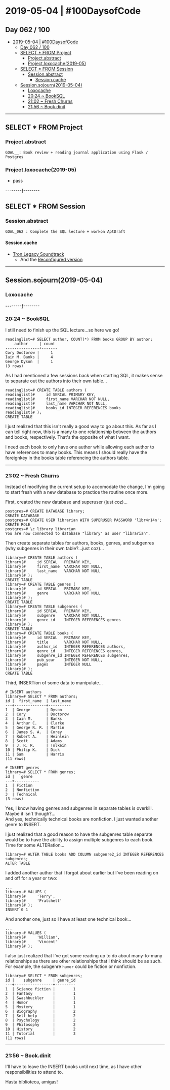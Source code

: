 # 2019-05-04 | #100DaysofCode

## Day 062 / 100

- [2019-05-04 | #100DaysofCode](#2019-05-04--100daysofcode)
  - [Day 062 / 100](#day-062--100)
  - [SELECT * FROM Project](#select--from-project)
    - [Project.abstract](#projectabstract)
    - [Project.loxocache(2019-05)](#projectloxocache2019-05)
  - [SELECT * FROM Session](#select--from-session)
    - [Session.abstract](#sessionabstract)
      - [Session.cache](#sessioncache)
  - [Session.sojourn(2019-05-04)](#sessionsojourn2019-05-04)
    - [Loxocache](#loxocache)
    - [20:24 ~ BookSQL](#2024--booksql)
    - [21:02 ~ Fresh Churns](#2102--fresh-churns)
    - [21:56 ~ Book.dinit](#2156--bookdinit)

---

## SELECT * FROM Project

### Project.abstract

    GOAL__: Book review + reading journal application using Flask / Postgres  

### Project.loxocache(2019-05)

- pass

--------ƒ--------

## SELECT * FROM Session

### Session.abstract

    GOAL_062 : Complete the SQL lecture + workon AptDraft  

#### Session.cache

- [Tron Legacy Soundtrack](https://www.youtube.com/watch?v=m4cgLL8JaVI)
  - And the [Reconfigured version](https://youtu.be/K2B4CYT7FNg)

---

## Session.sojourn(2019-05-04)

### Loxocache

--------ƒ--------

### 20:24 ~ BookSQL

I still need to finish up the SQL lecture...so here we go!

    readinglist=# SELECT author, COUNT(*) FROM books GROUP BY author;
        author     | count
    ---------------+-------
    Cory Doctorow |     1
    Iain M. Banks |     4
    George Dyson  |     1
    (3 rows)

As I had mentioned a few sessions back when starting SQL, it makes sense to separate out the authors into their own table...

    readinglist=# CREATE TABLE authors (
    readinglist(#     id SERIAL PRIMARY KEY,
    readinglist(#     first_name VARCHAR NOT NULL,
    readinglist(#     last_name VARCHAR NOT NULL,
    readinglist(#     books_id INTEGER REFERENCES books
    readinglist(# );
    CREATE TABLE

I just realized that this isn't really a good way to go about this. As far as I can tell right now, this is a many to one relationship between the authors and books, respectively. That's the opposite of what I want.

I need each book to only have one author while allowing each author to have references to many books. This means I should really have the foreignkey in the books table referencing the authors table.

---

### 21:02 ~ Fresh Churns

Instead of modifying the current setup to accomodate the change, I'm going to start fresh with a new database to practice the routine once more.

First, created the new database and superuser (just coz)...

    postgres=# CREATE DATABASE library;
    CREATE DATABASE
    postgres=# CREATE USER librarian WITH SUPERUSER PASSWORD 'l1br4r14n';
    CREATE ROLE
    postgres=# \c library librarian
    You are now connected to database "library" as user "librarian".

Then create separate tables for authors, books, genres, and subgenres (why subgenres in their own table?...just coz)...

    library=# CREATE TABLE authors (
    library(#     id SERIAL   PRIMARY KEY,
    library(#     first_name  VARCHAR NOT NULL,
    library(#     last_name   VARCHAR NOT NULL
    library(# );
    CREATE TABLE
    library=# CREATE TABLE genres (
    library(#     id SERIAL   PRIMARY KEY,
    library(#     genre       VARCHAR NOT NULL
    library(# );
    CREATE TABLE
    library=# CREATE TABLE subgenres (
    library(#     id SERIAL   PRIMARY KEY,
    library(#     subgenre    VARCHAR NOT NULL,
    library(#     genre_id    INTEGER REFERENCES genres
    library(# );
    CREATE TABLE
    library=# CREATE TABLE books (
    library(#     id SERIAL   PRIMARY KEY,
    library(#     title       VARCHAR NOT NULL,
    library(#     author_id   INTEGER REFERENCES authors,
    library(#     genre_id    INTEGER REFERENCES genres,
    library(#     subgenre_id INTEGER REFERENCES subgenres,
    library(#     pub_year    INTEGER NOT NULL,
    library(#     pages       INTEGER NULL
    library(# );
    CREATE TABLE

Third, INSERTion of some data to manipulate...

    # INSERT authors
    library=# SELECT * FROM authors;
    id |  first_name  | last_name
    ---+--------------+----------
    1  | George       | Dyson
    2  | Cory         | Doctorow
    3  | Iain M.      | Banks
    4  | Arthur C.    | Clarke
    5  | George R. R. | Martin
    6  | James S. A.  | Corey
    7  | Robert A.    | Heinlein
    8  | Scott        | Adams
    9  | J. R. R.     | Tolkein
    10 | Philip K.    | Dick
    11 | Sam          | Harris
    (11 rows)

    # INSERT genres
    library=# SELECT * FROM genres;
    id |   genre
    ---+-----------
    1  | Fiction
    2  | Nonfiction
    3  | Technical
    (3 rows)

Yes, I know having genres and subgenres in separate tables is overkill. Maybe it isn't though?...  
And yes, technically technical books are nonfiction. I just wanted another genre to INSERT.

I just realized that a good reason to have the subgenres table separate would be to have the ability to assign multiple subgenres to each book. Time for some ALTERation...

    library=# ALTER TABLE books ADD COLUMN subgenre2_id INTEGER REFERENCES subgenres;
    ALTER TABLE

I added another author that I forgot about earlier but I've been reading on and off for a year or two:

    ...
    library-# VALUES (
    library(#     'Terry',
    library(#     'Pratchett'
    library(# );
    INSERT 0 1

And another one, just so I have at least one technical book...

    ...
    library-# VALUES (
    library(#     'William',
    library(#     'Vincent'
    library(# );

I also just realized that I've got some reading up to do about many-to-many relationships as there are other relationships that I think should be as such. For example, the subgenre `humor` could be fiction or nonfiction.

    library=# SELECT * FROM subgenres;
    id |    subgenre     | genre_id
    ---+-----------------+---------
    1  | Science fiction |        1
    2  | Fantasy         |        1
    3  | Swashbuckler    |        1
    4  | Humor           |        1
    5  | Mystery         |        1
    6  | Biography       |        2
    7  | Self-help       |        2
    8  | Psychology      |        2
    9  | Philosophy      |        2
    10 | History         |        2
    11 | Tutorial        |        3
    (11 rows)

---

### 21:56 ~ Book.dinit

I'll have to leave the INSERT books until next time, as I have other responsibilities to attend to.

Hasta biblioteca, amigas!

